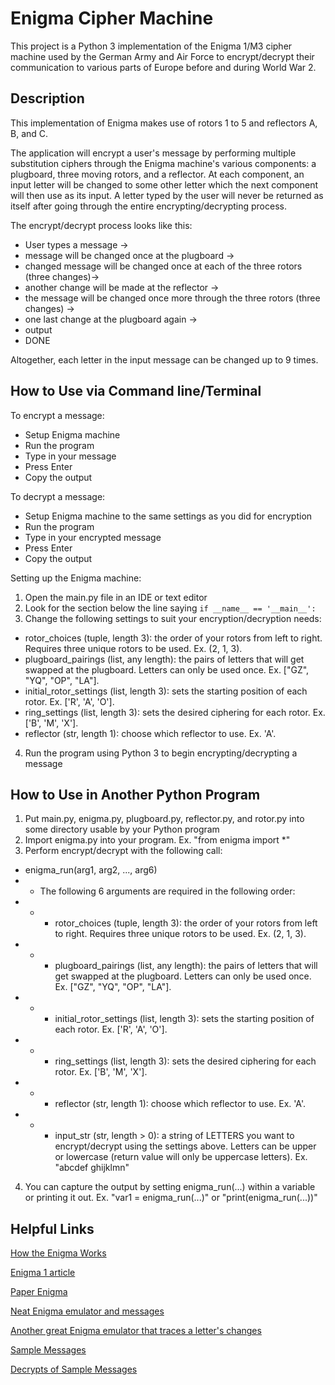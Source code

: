﻿# Enigma Cipher Machine
This project is a Python 3 implementation of the Enigma 1/M3 cipher machine used by the German Army and Air Force to encrypt/decrypt their communication to various parts of Europe before and during World War 2.

## Description
This implementation of Enigma makes use of rotors 1 to 5 and reflectors A, B, and C.

The application will encrypt a user's message by performing multiple substitution ciphers through the Enigma machine's various components: a plugboard, three moving rotors, and a reflector. At each component, an input letter will be changed to some other letter which the next component will then use as its input. A letter typed by the user will never be returned as itself after going through the entire encrypting/decrypting process.

The encrypt/decrypt process looks like this:
- User types a message ->
- message will be changed once at the plugboard ->
- changed message will be changed once at each of the three rotors (three changes)->
- another change will be made at the reflector ->
- the message will be changed once more through the three rotors (three changes) ->
- one last change at the plugboard again ->
- output
- DONE

Altogether, each letter in the input message can be changed up to 9 times.

## How to Use via Command line/Terminal
To encrypt a message:
- Setup Enigma machine
- Run the program
- Type in your message
- Press Enter
- Copy the output

To decrypt a message:
- Setup Enigma machine to the same settings as you did for encryption
- Run the program
- Type in your encrypted message
- Press Enter
- Copy the output

Setting up the Enigma machine:
1. Open the main.py file in an IDE or text editor
2. Look for the section below the line saying `if __name__ == '__main__':`
3. Change the following settings to suit your encryption/decryption needs:
- rotor_choices (tuple, length 3): the order of your rotors from left to right. Requires three unique rotors to be used. Ex. (2, 1, 3).
- plugboard_pairings (list, any length): the pairs of letters that will get swapped at the plugboard. Letters can only be used once. Ex. ["GZ", "YQ", "OP", "LA"].
- initial_rotor_settings (list, length 3): sets the starting position of each rotor. Ex. ['R', 'A', 'O'].
- ring_settings (list, length 3): sets the desired ciphering for each rotor. Ex. ['B', 'M', 'X'].
- reflector (str, length 1): choose which reflector to use. Ex. 'A'.
4.  Run the program using Python 3 to begin encrypting/decrypting a message

## How to Use in Another Python Program
1. Put main.py, enigma.py, plugboard.py, reflector.py, and rotor.py into some directory usable by your Python program
2. Import enigma.py into your program. Ex. "from enigma import *"
3. Perform encrypt/decrypt with the following call:
- enigma_run(arg1, arg2, ..., arg6)
- - The following 6 arguments are required in the following order:
- - - rotor_choices (tuple, length 3): the order of your rotors from left to right. Requires three unique rotors to be used. Ex. (2, 1, 3).
- - - plugboard_pairings (list, any length): the pairs of letters that will get swapped at the plugboard. Letters can only be used once. Ex. ["GZ", "YQ", "OP", "LA"].
- - - initial_rotor_settings (list, length 3): sets the starting position of each rotor. Ex. ['R', 'A', 'O'].
- - - ring_settings (list, length 3): sets the desired ciphering for each rotor. Ex. ['B', 'M', 'X'].
- - - reflector (str, length 1): choose which reflector to use. Ex. 'A'.
- - - input_str (str, length > 0): a string of LETTERS you want to encrypt/decrypt using the settings above. Letters can be upper or lowercase (return value will only be uppercase letters). Ex. "abcdef ghijklmn"
4. You can capture the output by setting enigma_run(...) within a variable or printing it out. Ex. "var1 = enigma_run(...)" or "print(enigma_run(...))"

## Helpful Links
[How the Enigma Works](https://www.youtube.com/watch?v=ybkkiGtJmkM)

[Enigma 1 article](https://cryptomuseum.com/crypto/enigma/i/index.htm)

[Paper Enigma](https://www.apprendre-en-ligne.net/crypto/bibliotheque/PDF/paperEnigma.pdf)

[Neat Enigma emulator and messages](https://www.101computing.net/enigma/)

[Another great Enigma emulator that traces a letter's changes](https://people.physik.hu-berlin.de/~palloks/js/enigma/enigma-u_v26_en.html)

[Sample Messages](http://wiki.franklinheath.co.uk/index.php/Enigma/Sample_Messages)

[Decrypts of Sample Messages](http://wiki.franklinheath.co.uk/index.php/Enigma/Sample_Decrypts)
